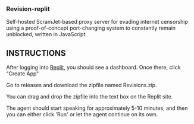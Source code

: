 ### Revision-replit
Self-hosted ScramJet-based proxy server for evading internet censorship using a proof-of-concept port-changing system to constantly remain unblocked, written in JavaScript.

## INSTRUCTIONS

After logging into [Replit](https://replit.com/), you should see a dashboard. Once there, click "Create App"

Go to releases and download the zipfile named Revisions.zip.

You can drag and drop the zipfile into the text box on the Replit site.

The agent should start speaking for approximately 5-10 minutes, and then you can either click 'Run' or let the agent continue on its own.
